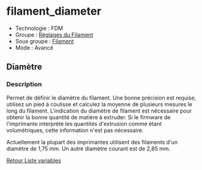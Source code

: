 # filament_diameter

* Technologie : FDM
* Groupe : [Réglages du Filament](../filament_settings/filament_settings.md)
* Sous groupe : [Filament](../filament_settings/filament_settings.md#filament)
* Mode : Avancé

## Diamètre

### Description

Permet de définir le diamètre du filament. Une bonne précision est requise, utilisez un pied à coulisse et calculez la moyenne de plusieurs mesures le long du filament. L'indication du diamètre de filament est nécessaire pour obtenir la bonne quantité de matière à extruder. Si le firmware de l'imprimante interprète les quantités d'extrusion comme étant volumétriques, cette information n'est pas nécessaire.

Actuellement la plupart des imprimantes utilisent des filaments d'un diamètre de 1,75 mm. Un autre diamètre courant est de 2,85 mm.

[Retour Liste variables](variable_list.md)